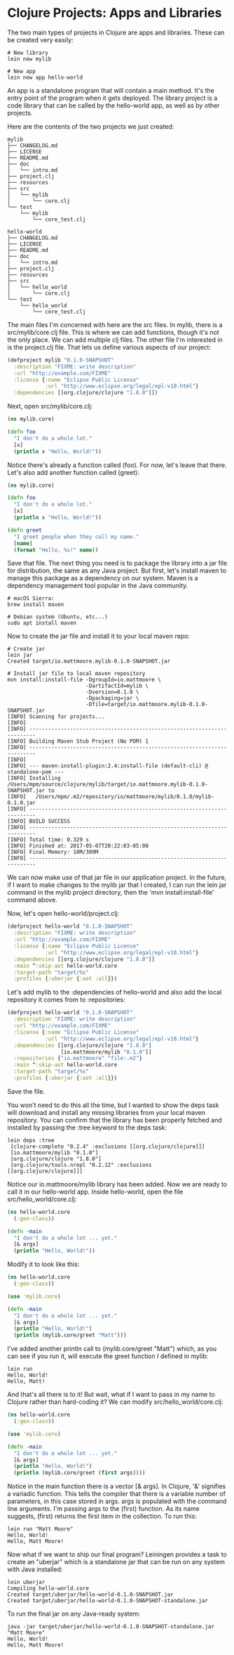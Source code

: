 # Clojure Projects: Apps and Libraries

The two main types of projects in Clojure are apps and libraries. These can be created very easily:

```shell
# New library
lein new mylib

# New app
lein new app hello-world
```

An app is a standalone program that will contain a main method. It's the entry point of the program when it gets deployed. The library project is a code library that can be called by the hello-world app, as well as by other projects.

Here are the contents of the two projects we just created:

```shell
mylib
├── CHANGELOG.md
├── LICENSE
├── README.md
├── doc
│   └── intro.md
├── project.clj
├── resources
├── src
│   └── mylib
│       └── core.clj
└── test
    └── mylib
        └── core_test.clj
```

```shell
hello-world
├── CHANGELOG.md
├── LICENSE
├── README.md
├── doc
│   └── intro.md
├── project.clj
├── resources
├── src
│   └── hello_world
│       └── core.clj
└── test
    └── hello_world
        └── core_test.clj
```

The main files I'm concerned with here are the src files. In mylib, there is a src/mylib/core.clj file. This is where we can add functions, though it's not the only place. We can add multiple clj files. The other file I'm interested in is the project.clj file. That lets us define various aspects of our project:

```clojure
(defproject mylib "0.1.0-SNAPSHOT"
  :description "FIXME: write description"
  :url "http://example.com/FIXME"
  :license {:name "Eclipse Public License"
            :url "http://www.eclipse.org/legal/epl-v10.html"}
  :dependencies [[org.clojure/clojure "1.8.0"]])
```

Next, open src/mylib/core.clj:

```clojure
(ns mylib.core)

(defn foo
  "I don't do a whole lot."
  [x]
  (println x "Hello, World!"))
```

Notice there's already a function called (foo). For now, let's leave that there. Let's also add another function called (greet):

```clojure
(ns mylib.core)

(defn foo
  "I don't do a whole lot."
  [x]
  (println x "Hello, World!"))

(defn greet
  "I greet people when they call my name."
  [name]
  (format "Hello, %s!" name))
```

Save that file. The next thing you need is to package the library into a jar file for distribution, the same as any Java project. But first, let's install maven to manage this package as a dependency on our system. Maven is a dependency management tool popular in the Java community.

```shell
# macOS Sierra:
brew install maven

# Debian system (Ubuntu, etc...)
sudo apt install maven
```

Now to create the jar file and install it to your local maven repo:

```shell
# Create jar
lein jar
Created target/io.mattmoore.mylib-0.1.0-SNAPSHOT.jar

# Install jar file to local maven repository
mvn install:install-file -DgroupId=io.mattmoore \
                         -DartifactId=mylib \
                         -Dversion=0.1.0 \
                         -Dpackaging=jar \
                         -Dfile=target/io.mattmoore.mylib-0.1.0-SNAPSHOT.jar
[INFO] Scanning for projects...
[INFO]
[INFO] ------------------------------------------------------------------------
[INFO] Building Maven Stub Project (No POM) 1
[INFO] ------------------------------------------------------------------------
[INFO]
[INFO] --- maven-install-plugin:2.4:install-file (default-cli) @ standalone-pom ---
[INFO] Installing /Users/mpm/source/clojure/mylib/target/io.mattmoore.mylib-0.1.0-SNAPSHOT.jar to
[INFO]   /Users/mpm/.m2/repository/io/mattmoore/mylib/0.1.0/mylib-0.1.0.jar
[INFO] ------------------------------------------------------------------------
[INFO] BUILD SUCCESS
[INFO] ------------------------------------------------------------------------
[INFO] Total time: 0.329 s
[INFO] Finished at: 2017-05-07T20:22:03-05:00
[INFO] Final Memory: 10M/309M
[INFO] ------------------------------------------------------------------------
```

We can now make use of that jar file in our application project. In the future, if I want to make changes to the mylib jar that I created, I can run the lein jar command in the mylib project directory, then the 'mvn install:install-file' command above.

Now, let's open hello-world/project.clj:

```clojure
(defproject hello-world "0.1.0-SNAPSHOT"
  :description "FIXME: write description"
  :url "http://example.com/FIXME"
  :license {:name "Eclipse Public License"
            :url "http://www.eclipse.org/legal/epl-v10.html"}
  :dependencies [[org.clojure/clojure "1.8.0"]]
  :main ^:skip-aot hello-world.core
  :target-path "target/%s"
  :profiles {:uberjar {:aot :all}})
```

Let's add mylib to the :dependencies of hello-world and also add the local repository it comes from to :repositories:

```clojure
(defproject hello-world "0.1.0-SNAPSHOT"
  :description "FIXME: write description"
  :url "http://example.com/FIXME"
  :license {:name "Eclipse Public License"
            :url "http://www.eclipse.org/legal/epl-v10.html"}
  :dependencies [[org.clojure/clojure "1.8.0"]
                 [io.mattmoore/mylib "0.1.0"]]
  :repositories {"io.mattmoore" "file:.m2"}
  :main ^:skip-aot hello-world.core
  :target-path "target/%s"
  :profiles {:uberjar {:aot :all}})
```

Save the file.

You won't need to do this all the time, but I wanted to show the deps task will download and install any missing libraries from your local maven repository. You can confirm that the library has been properly fetched and installed by passing the :tree keyword to the deps task:

```shell
lein deps :tree
 [clojure-complete "0.2.4" :exclusions [[org.clojure/clojure]]]
 [io.mattmoore/mylib "0.1.0"]
 [org.clojure/clojure "1.8.0"]
 [org.clojure/tools.nrepl "0.2.12" :exclusions [[org.clojure/clojure]]]
```

Notice our io.mattmoore/mylib library has been added. Now we are ready to call it in our hello-world app. Inside hello-world, open the file src/hello_world/core.clj:

```clojure
(ns hello-world.core
  (:gen-class))

(defn -main
  "I don't do a whole lot ... yet."
  [& args]
  (println "Hello, World!"))
```

Modify it to look like this:

```clojure
(ns hello-world.core
  (:gen-class))

(use 'mylib.core)

(defn -main
  "I don't do a whole lot ... yet."
  [& args]
  (println "Hello, World!")
  (println (mylib.core/greet "Matt")))
```

I've added another println call to (mylib.core/greet "Matt") which, as you can see if you run it, will execute the greet function I defined in mylib:

```shell
lein run
Hello, World!
Hello, Matt!
```

And that's all there is to it! But wait, what if I want to pass in my name to Clojure rather than hard-coding it? We can modify src/hello_world/core.clj:

```clojure
(ns hello-world.core
  (:gen-class))

(use 'mylib.core)

(defn -main
  "I don't do a whole lot ... yet."
  [& args]
  (println "Hello, World!")
  (println (mylib.core/greet (first args))))
```

Notice in the main function there is a vector [& args]. In Clojure, '&' signifies a variadic function. This tells the compiler that there is a variable number of parameters, in this case stored in args. args is populated with the command line arguments. I'm passing args to the (first) function. As its name suggests, (first) returns the first item in the collection. To run this:

```shell
lein run "Matt Moore"
Hello, World!
Hello, Matt Moore!
```

Now what if we want to ship our final program? Leiningen provides a task to create an "uberjar" which is a standalone jar that can be run on any system with Java installed:

```shell
lein uberjar
Compiling hello-world.core
Created target/uberjar/hello-world-0.1.0-SNAPSHOT.jar
Created target/uberjar/hello-world-0.1.0-SNAPSHOT-standalone.jar
```

To run the final jar on any Java-ready system:

```shell
java -jar target/uberjar/hello-world-0.1.0-SNAPSHOT-standalone.jar "Matt Moore"
Hello, World!
Hello, Matt Moore!
```
